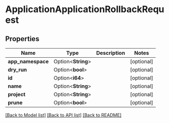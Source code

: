# ApplicationApplicationRollbackRequest

## Properties

Name | Type | Description | Notes
------------ | ------------- | ------------- | -------------
**app_namespace** | Option<**String**> |  | [optional]
**dry_run** | Option<**bool**> |  | [optional]
**id** | Option<**i64**> |  | [optional]
**name** | Option<**String**> |  | [optional]
**project** | Option<**String**> |  | [optional]
**prune** | Option<**bool**> |  | [optional]

[[Back to Model list]](../README.md#documentation-for-models) [[Back to API list]](../README.md#documentation-for-api-endpoints) [[Back to README]](../README.md)


